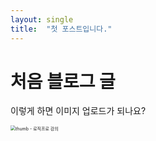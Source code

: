 ```yaml
---
layout: single
title:  "첫 포스트입니다."
---
```


# 처음 블로그 글

이렇게 하면 이미지 업로드가 되나요? 



<img src="C:\study\whoami121212.github.io\images\2024-04-01-first\thumb - 로직프로 강의.png" alt="thumb - 로직프로 강의" style="zoom:50%;" />
